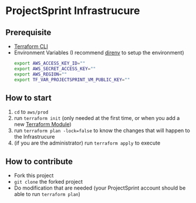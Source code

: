 # ProjectSprint Infrastrucure

## Prerequisite
- [Terraform CLI](https://developer.hashicorp.com/terraform/tutorials/aws-get-started/install-cli)
- Environment Variables (I recommend [direnv](https://direnv.net/) to setup the environment)
    ```bash
    export AWS_ACCESS_KEY_ID=""
    export AWS_SECRET_ACCESS_KEY=""
    export AWS_REGION=""
    export TF_VAR_PROJECTSPRINT_VM_PUBLIC_KEY=""
    ```
## How to start
1. `cd` to `aws/prod`
2. run `terraform init` (only needed at the first time, or when you add a new [Terraform Module](https://developer.hashicorp.com/terraform/language/modules))
3. run `terraform plan -lock=false` to know the changes that will happen to the Infrastrucure
4. (if you are the administrator) run `terraform apply` to execute
## How to contribute
- Fork this project
- `git clone` the forked project
- Do modification that are needed (your ProjectSprint account should be able to run `terraform plan`)
